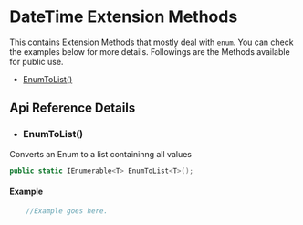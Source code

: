 # DateTime Extension Methods
This contains Extension Methods that mostly deal with `enum`. You can check the examples below for more details. 
Followings are the Methods available for public use. 

- [EnumToList()](#enumtolist)

## Api Reference Details
* ### EnumToList()
Converts an Enum to a list containinng all values
```csharp
public static IEnumerable<T> EnumToList<T>();
```
#### Example
```csharp
    //Example goes here.
```